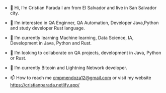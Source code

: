- 👋 Hi, I’m Cristian Parada I am from El Salvador and live in San Salvador city.
- 👀 I’m interested in QA Enginner, QA Automation, Developer Java,Python and study developer Rust language.
- 🌱 I’m currently learning Machine learning, Data Science, IA, Development in Java, Python and Rust.
- 💞️ I’m looking to collaborate on QA projects, development in Java, Python or Rust.
- 🌱 I’m currently Bitcoin and Lightning Network developer.

- 📫 How to reach me cmpmendoza12@gmail.com or visit my website https://cristianparada.netlify.app/

<!---
w2k31984/w2k31984 is a ✨ special ✨ repository because its `README.md` (this file) appears on your GitHub profile.
You can click the Preview link to take a look at your changes.
--->
